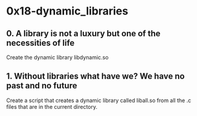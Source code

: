 # 0x18-dynamic_libraries

## 0. A library is not a luxury but one of the necessities of life
Create the dynamic library libdynamic.so

## 1. Without libraries what have we? We have no past and no future
Create a script that creates a dynamic library called liball.so from all the .c files that are in the current directory.
